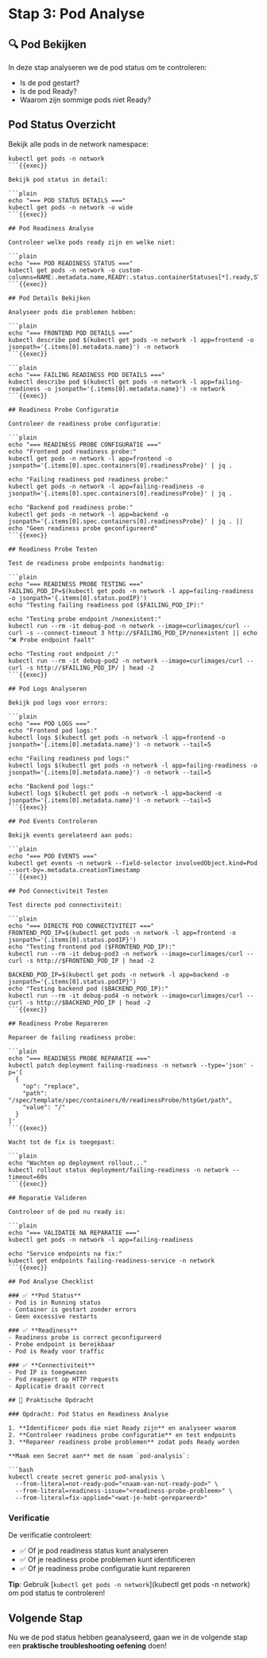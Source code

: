 # Stap 3: Pod Analyse

## 🔍 Pod Bekijken

In deze stap analyseren we de pod status om te controleren:
- Is de pod gestart?
- Is de pod Ready?
- Waarom zijn sommige pods niet Ready?

## Pod Status Overzicht

Bekijk alle pods in de network namespace:

```plain
kubectl get pods -n network
```{{exec}}

Bekijk pod status in detail:

```plain
echo "=== POD STATUS DETAILS ==="
kubectl get pods -n network -o wide
```{{exec}}

## Pod Readiness Analyse

Controleer welke pods ready zijn en welke niet:

```plain
echo "=== POD READINESS STATUS ==="
kubectl get pods -n network -o custom-columns=NAME:.metadata.name,READY:.status.containerStatuses[*].ready,STATUS:.status.phase,RESTARTS:.status.containerStatuses[*].restartCount
```{{exec}}

## Pod Details Bekijken

Analyseer pods die problemen hebben:

```plain
echo "=== FRONTEND POD DETAILS ==="
kubectl describe pod $(kubectl get pods -n network -l app=frontend -o jsonpath='{.items[0].metadata.name}') -n network
```{{exec}}

```plain
echo "=== FAILING READINESS POD DETAILS ==="
kubectl describe pod $(kubectl get pods -n network -l app=failing-readiness -o jsonpath='{.items[0].metadata.name}') -n network
```{{exec}}

## Readiness Probe Configuratie

Controleer de readiness probe configuratie:

```plain
echo "=== READINESS PROBE CONFIGURATIE ==="
echo "Frontend pod readiness probe:"
kubectl get pods -n network -l app=frontend -o jsonpath='{.items[0].spec.containers[0].readinessProbe}' | jq .

echo "Failing readiness pod readiness probe:"
kubectl get pods -n network -l app=failing-readiness -o jsonpath='{.items[0].spec.containers[0].readinessProbe}' | jq .

echo "Backend pod readiness probe:"
kubectl get pods -n network -l app=backend -o jsonpath='{.items[0].spec.containers[0].readinessProbe}' | jq . || echo "Geen readiness probe geconfigureerd"
```{{exec}}

## Readiness Probe Testen

Test de readiness probe endpoints handmatig:

```plain
echo "=== READINESS PROBE TESTING ==="
FAILING_POD_IP=$(kubectl get pods -n network -l app=failing-readiness -o jsonpath='{.items[0].status.podIP}')
echo "Testing failing readiness pod ($FAILING_POD_IP):"

echo "Testing probe endpoint /nonexistent:"
kubectl run --rm -it debug-pod -n network --image=curlimages/curl -- curl -s --connect-timeout 3 http://$FAILING_POD_IP/nonexistent || echo "❌ Probe endpoint faalt"

echo "Testing root endpoint /:"
kubectl run --rm -it debug-pod2 -n network --image=curlimages/curl -- curl -s http://$FAILING_POD_IP/ | head -2
```{{exec}}

## Pod Logs Analyseren

Bekijk pod logs voor errors:

```plain
echo "=== POD LOGS ==="
echo "Frontend pod logs:"
kubectl logs $(kubectl get pods -n network -l app=frontend -o jsonpath='{.items[0].metadata.name}') -n network --tail=5

echo "Failing readiness pod logs:"
kubectl logs $(kubectl get pods -n network -l app=failing-readiness -o jsonpath='{.items[0].metadata.name}') -n network --tail=5

echo "Backend pod logs:"
kubectl logs $(kubectl get pods -n network -l app=backend -o jsonpath='{.items[0].metadata.name}') -n network --tail=5
```{{exec}}

## Pod Events Controleren

Bekijk events gerelateerd aan pods:

```plain
echo "=== POD EVENTS ==="
kubectl get events -n network --field-selector involvedObject.kind=Pod --sort-by=.metadata.creationTimestamp
```{{exec}}

## Pod Connectiviteit Testen

Test directe pod connectiviteit:

```plain
echo "=== DIRECTE POD CONNECTIVITEIT ==="
FRONTEND_POD_IP=$(kubectl get pods -n network -l app=frontend -o jsonpath='{.items[0].status.podIP}')
echo "Testing frontend pod ($FRONTEND_POD_IP):"
kubectl run --rm -it debug-pod3 -n network --image=curlimages/curl -- curl -s http://$FRONTEND_POD_IP | head -2

BACKEND_POD_IP=$(kubectl get pods -n network -l app=backend -o jsonpath='{.items[0].status.podIP}')
echo "Testing backend pod ($BACKEND_POD_IP):"
kubectl run --rm -it debug-pod4 -n network --image=curlimages/curl -- curl -s http://$BACKEND_POD_IP | head -2
```{{exec}}

## Readiness Probe Repareren

Repareer de failing readiness probe:

```plain
echo "=== READINESS PROBE REPARATIE ==="
kubectl patch deployment failing-readiness -n network --type='json' -p='[
  {
    "op": "replace",
    "path": "/spec/template/spec/containers/0/readinessProbe/httpGet/path",
    "value": "/"
  }
]'
```{{exec}}

Wacht tot de fix is toegepast:

```plain
echo "Wachten op deployment rollout..."
kubectl rollout status deployment/failing-readiness -n network --timeout=60s
```{{exec}}

## Reparatie Valideren

Controleer of de pod nu ready is:

```plain
echo "=== VALIDATIE NA REPARATIE ==="
kubectl get pods -n network -l app=failing-readiness

echo "Service endpoints na fix:"
kubectl get endpoints failing-readiness-service -n network
```{{exec}}

## Pod Analyse Checklist

### ✅ **Pod Status**
- Pod is in Running status
- Container is gestart zonder errors
- Geen excessive restarts

### ✅ **Readiness**
- Readiness probe is correct geconfigureerd
- Probe endpoint is bereikbaar
- Pod is Ready voor traffic

### ✅ **Connectiviteit**
- Pod IP is toegewezen
- Pod reageert op HTTP requests
- Applicatie draait correct

## 🎯 Praktische Opdracht

### Opdracht: Pod Status en Readiness Analyse

1. **Identificeer pods die niet Ready zijn** en analyseer waarom
2. **Controleer readiness probe configuratie** en test endpoints
3. **Repareer readiness probe problemen** zodat pods Ready worden

**Maak een Secret aan** met de naam `pod-analysis`:

```bash
kubectl create secret generic pod-analysis \
  --from-literal=not-ready-pod="<naam-van-not-ready-pod>" \
  --from-literal=readiness-issue="<readiness-probe-probleem>" \
  --from-literal=fix-applied="<wat-je-hebt-gerepareerd>"
```

### Verificatie

De verificatie controleert:
- ✅ Of je pod readiness status kunt analyseren
- ✅ Of je readiness probe problemen kunt identificeren
- ✅ Of je readiness probe configuratie kunt repareren

**Tip**: Gebruik [`kubectl get pods -n network`](kubectl get pods -n network) om pod status te controleren!

## Volgende Stap

Nu we de pod status hebben geanalyseerd, gaan we in de volgende stap een **praktische troubleshooting oefening** doen!